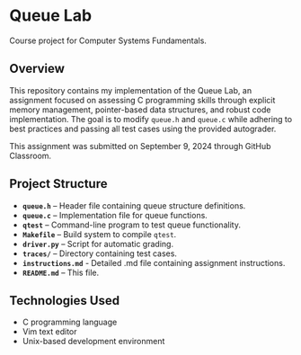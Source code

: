 # Queue Lab
Course project for Computer Systems Fundamentals.

## Overview
This repository contains my implementation of the Queue Lab, an assignment focused on assessing C programming skills through explicit memory management, pointer-based data structures, and robust code implementation. The goal is to modify `queue.h` and `queue.c` while adhering to best practices and passing all test cases using the provided autograder.  

This assignment was submitted on September 9, 2024 through GitHub Classroom.

## Project Structure
- **`queue.h`** – Header file containing queue structure definitions.
- **`queue.c`** – Implementation file for queue functions.
- **`qtest`** – Command-line program to test queue functionality.
- **`Makefile`** – Build system to compile `qtest`.
- **`driver.py`** – Script for automatic grading.
- **`traces/`** – Directory containing test cases.
- **`instructions.md`** - Detailed .md file containing assignment instructions.
- **`README.md`** – This file.

## Technologies Used
- C programming language
- Vim text editor
- Unix-based development environment
